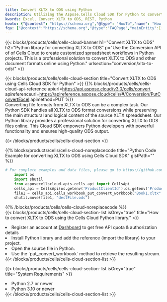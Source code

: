 ```yaml
---
title: Convert XLTX to ODS using Python 
description: Utilizing the Aspose.Cells Cloud SDK for Python to convert a XLTX format file to a ODS format file. 
kwords: Excel, Convert XLTX to ODS, REST, Python
howto: {"@context": "https://schema.org","@type": "HowTo","name": "How to convert XLTX to ODS using the Cells Cloud Python library.","description": "How to convert XLTX to ODS using the Cells Cloud Python library.","image": {"@type": "ImageObject"},"url": "/python/conversion/xltx-to-ods/","step": [{ "@type": "HowToStep","name": "How to convert XLTX to ODS using the Cells Cloud Python library. step 1", "image": {"@type": "ImageObject",},"url": "/python/conversion/xltx-to-ods/","text": "Register an account at <a href='https://dashboard.aspose.cloud/'>Dashboard</a> to get free API quota & authorization details",},{ "@type": "HowToStep","name": "How to convert XLTX to ODS using the Cells Cloud Python library. step 1", "image": {"@type": "ImageObject",},"url": "/python/conversion/xltx-to-ods/","text": "Install Python library and add the reference (import the library) to your project.",},{ "@type": "HowToStep","name": "How to convert XLTX to ODS using the Cells Cloud Python library. step 1", "image": {"@type": "ImageObject",},"url": "/python/conversion/xltx-to-ods/","text": "Open the source file in Python.",},{ "@type": "HowToStep","name": "How to convert XLTX to ODS using the Cells Cloud Python library. step 1", "image": {"@type": "ImageObject",},"url": "/python/conversion/xltx-to-ods/","text": "Use the `put_convert_workbook` method to retrieve the resulting stream.",}, ],"supply": {"@type": "HowToSupply","name": "document"},"tool": [{"@type": "HowToTool","name": "PyCharm, Visual Studio Code, Sublime, Eclipse"},{"@type": "HowToTool","name": "Aspose Cells"}],"totalTime": "PT6M"}
fqa: {"@context":"https://schema.org","@type":"FAQPage","mainEntity":[{"@type":"Question","name":"Why convert file formats in C# using REST API?","acceptedAnswer":{"@type":"Answer","text":"Documents are encoded in many ways, and some files may be incompatible with the software you use. To open and read such files, just convert them to appropriate file formats.<br/><ol><li>Install .NET SDK and add the reference (import the library) to your project.</li><li>Open the source file in C# using REST API.</li><li>Call the PutConvertWorkbookRequest() method, passing an output filename with required extension.</li><li>Get the result of conversion as a separate file.</li></ol>"}},{"@type":"Question","name":"What file formats can I convert with your C# library?","acceptedAnswer":{"@type":"Answer","text":"We support a variety of file formats for conversion using .NET library, including XLSX, Excel, xls , PDF, CSV, HTML, Markdown, XML, PNG, JPG, TIFF, Json, TXT and many more."}},{"@type":"Question","name":"What is the maximum allowed file size for conversion using this .NET library?","acceptedAnswer":{"@type":"Answer","text":"There are no file size limits for format conversions using .NET library."}}]}
---
```



{{< blocks/products/cells/cells-cloud-banner h1="Convert XLTX to ODS" h2="Python library for converting XLTX to ODS" p="Use the Conversion API of of Cells Cloud to create customized spreadsheet workflows in Python projects. This is a professional solution to convert XLTX to ODS and other document formats online using Python." urlsection="conversion/xltx-to-ods/" >}}

{{< blocks/products/cells/cells-cloud-section  title="Convert XLTX to ODS using Cells Cloud SDK for Python" >}}
{{% blocks/products/cells/cells-cloud-api-reference  apiurl=https://api.aspose.cloud/v3.0/cells/convert  apireferenceurl=https://apireference.aspose.cloud/cells/#/Conversion/PutConvertExcel  apimethod=PUT %}}
<br/>
Converting file formats from XLTX to ODS can be a complex task. Our Python SDK handles all XLTX to ODS format conversions while preserving the main structural and logical content of the source XLTX spreadsheet. Our Python library provides a professional solution for converting XLTX to ODS files online. This Cloud SDK empowers Python developers with powerful functionality and ensures high-quality ODS output.

{{< /blocks/products/cells/cells-cloud-section >}}

{{% blocks/products/cells/cells-cloud-noreplacecode title="Python Code Example for converting XLTX to ODS using Cells Cloud SDK" gistPath="" %}}
 
```python
# For complete examples and data files, please go to https://github.com/aspose-cells-cloud/aspose-cells-cloud-python/
    import os
    import shutil
    from asposecellscloud.apis.cells_api import CellsApi
    cells_api = CellsApi(os.getenv('ProductClientId'),os.getenv('ProductClientSecret'))
    file1 = cells_api.cells_workbook_put_convert_workbook("Book1.xltx",format="ods")
    shutil.move(file1, "destFile.ods")     
```
 
{{% /blocks/products/cells/cells-cloud-noreplacecode  %}}
<br/>
{{< blocks/products/cells/cells-cloud-section-list isGrey="true"  title="How to convert XLTX to ODS using the Cells Cloud Python library." >}}
<li>Register an account at <a href="https://dashboard.aspose.cloud/">Dashboard</a> to get free API quota & authorization details</li>
<li>Install Python library and add the reference (import the library) to your project.</li>
<li>Open the source file in Python.</li>
<li>Use the `put_convert_workbook` method to retrieve the resulting stream.</li>
{{< /blocks/products/cells/cells-cloud-section-list >}}

{{< blocks/products/cells/cells-cloud-section-list isGrey="true"  title="System Requirements" >}}
<li>Python 2.7 or newer</li>
<li>Python 3.10 or newer</li>
{{< /blocks/products/cells/cells-cloud-section-list >}}
